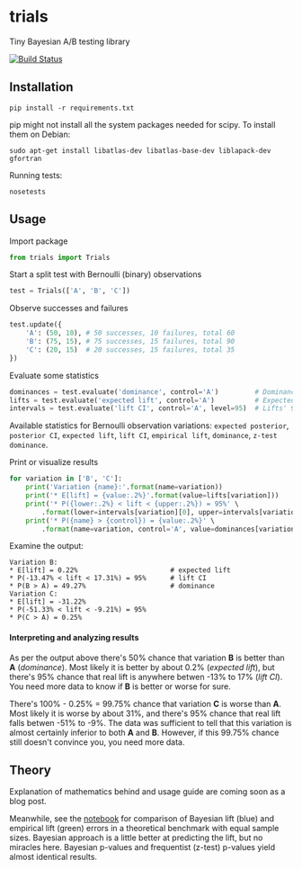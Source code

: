 trials
======
Tiny Bayesian A/B testing library

[![Build Status](https://travis-ci.org/bogdan-kulynych/trials.svg?branch=master)](https://travis-ci.org/bogdan-kulynych/trials)

## Installation

```
pip install -r requirements.txt
```

pip might not install all the system packages needed for scipy. To install them on Debian:

```
sudo apt-get install libatlas-dev libatlas-base-dev liblapack-dev gfortran
```

Running tests:

```
nosetests
```

## Usage

Import package

```python
from trials import Trials
```

Start a split test with Bernoulli (binary) observations
```python
test = Trials(['A', 'B', 'C'])
```

Observe successes and failures
```python
test.update({
    'A': (50, 10), # 50 successes, 10 failures, total 60
    'B': (75, 15), # 75 successes, 15 failures, total 90
    'C': (20, 15)  # 20 successes, 15 failures, total 35
})
```

Evaluate some statistics
```python
dominances = test.evaluate('dominance', control='A')         # Dominance probabilities P(X > A)
lifts = test.evaluate('expected lift', control='A')          # Expected lifts E[(X-A)/A]
intervals = test.evaluate('lift CI', control='A', level=95)  # Lifts' 95%-credible intervals
```

Available statistics for Bernoulli observation variations: `expected posterior`, `posterior CI`, `expected lift`, `lift CI`, `empirical lift`, `dominance`, `z-test dominance`.

Print or visualize results
```python
for variation in ['B', 'C']:
    print('Variation {name}:'.format(name=variation))
    print('* E[lift] = {value:.2%}'.format(value=lifts[variation]))
    print('* P({lower:.2%} < lift < {upper:.2%}) = 95%' \
        .format(lower=intervals[variation][0], upper=intervals[variation][2]))
    print('* P({name} > {control}) = {value:.2%}' \
        .format(name=variation, control='A', value=dominances[variation]))
```

Examine the output:
```
Variation B:
* E[lift] = 0.22%                       # expected lift
* P(-13.47% < lift < 17.31%) = 95%      # lift CI
* P(B > A) = 49.27%                     # dominance
Variation C:
* E[lift] = -31.22%
* P(-51.33% < lift < -9.21%) = 95%
* P(C > A) = 0.25%
```

#### Interpreting and analyzing results

As per the output above there's 50% chance that variation **B** is better than **A** (*dominance*). Most likely it is better by about 0.2% (*expected lift*), but there's 95% chance that real lift is anywhere betwen -13% to 17% (*lift CI*). You need more data to know if **B** is better or worse for sure.

There's 100% - 0.25% = 99.75% chance that variation **C** is worse than **A**. Most likely it is worse by about 31%, and there's 95% chance that real lift falls betwen -51% to -9%. The data was sufficient to tell that this variation is almost certainly inferior to both **A** and **B**. However, if this 99.75% chance still doesn't convince you, you need more data.

## Theory
Explanation of mathematics behind and usage guide are coming soon as a blog post.

Meanwhile, see the [notebook](http://nbviewer.ipython.org/github/bogdan-kulynych/trials/blob/master/examples/benchmark.ipynb) for comparison of Bayesian lift (blue) and empirical lift (green) errors in a theoretical benchmark with equal sample sizes. Bayesian approach is a little better at predicting the lift, but no miracles here. Bayesian p-values and frequentist (z-test) p-values yield almost identical results.
